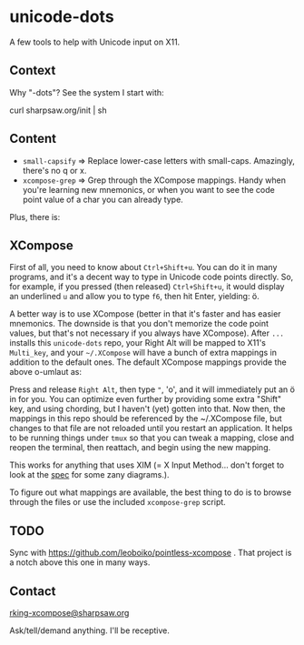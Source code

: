 unicode-dots
============

A few tools to help with Unicode input on X11.

Context
-------

Why "-dots"?  See the system I start with:

  curl sharpsaw.org/init | sh

Content
-------

<!--
Requires: https://github.com/sharpsaw/perl-dots (for its bin/bin-docs)
Update by having sharpsaw/perl-dots then yy@" on the next line:
jjV}k!bin-docs
-->
* `small-capsify` ⇒ Replace lower-case letters with small-caps. Amazingly, there's no q or x.
* `xcompose-grep` ⇒ Grep through the XCompose mappings. Handy when you're learning new mnemonics, or when you want to see the code point value of a char you can already type.

Plus, there is:

XCompose
--------

First of all, you need to know about `Ctrl+Shift+u`. You can do it in many
programs, and it's a decent way to type in Unicode code points directly. So,
for example, if you pressed (then released) `Ctrl+Shift+u`, it would display
an underlined `u` and allow you to type `f6`, then hit Enter, yielding: ö.

A better way is to use XCompose (better in that it's faster and has easier
mnemonics. The downside is that you don't memorize the code point values, but
that's not necessary if you always have XCompose). After `...` installs this
`unicode-dots` repo, your Right Alt will be mapped to X11's `Multi_key`, and
your `~/.XCompose` will have a bunch of extra mappings in addition to the
default ones. The default XCompose mappings provide the above o-umlaut as:

Press and release `Right Alt`, then type `"`, 'o', and it will immediately put
an ö in for you. You can optimize even further by providing some extra "Shift"
key, and using chording, but I haven't (yet) gotten into that. Now then, the
mappings in this repo should be referenced by the ~/.XCompose file, but
changes to that file are not reloaded until you restart an application. It
helps to be running things under `tmux` so that you can tweak a mapping, close
and reopen the terminal, then reattach, and begin using the new mapping.

This works for anything that uses XIM (= X Input Method… don't forget to look
at the [spec](http://www.x.org/releases/X11R7.6/doc/libX11/specs/XIM/xim.html)
for some zany diagrams.).

To figure out what mappings are available, the best thing to do is to browse
through the files or use the included `xcompose-grep` script.

TODO
----

Sync with https://github.com/leoboiko/pointless-xcompose . That project is a
notch above this one in many ways.

Contact
-------

rking-xcompose@sharpsaw.org

Ask/tell/demand anything. I'll be receptive.
